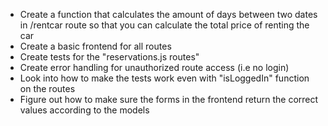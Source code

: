 * Create a function that calculates the amount of days between two dates in /rentcar route so that you can calculate the total price of renting the car
* Create a basic frontend for all routes
* Create tests for the "reservations.js routes"
* Create error handling for unauthorized route access (i.e no login)
* Look into how to make the tests work even with "isLoggedIn" function on the routes
* Figure out how to make sure the forms in the frontend return the correct values according to the models